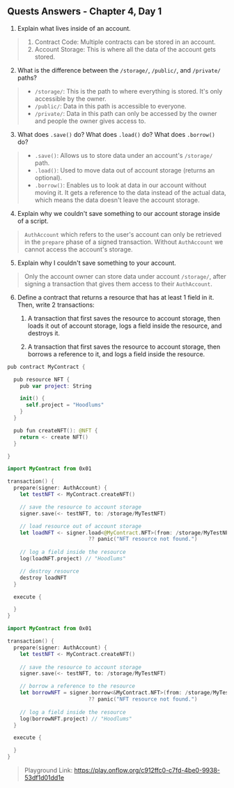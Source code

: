 ## Quests Answers - Chapter 4, Day 1

1. Explain what lives inside of an account. 
> 1. Contract Code: Multiple contracts can be stored in an account.
> 2. Account Storage: This is where all the data of the account gets stored.

2. What is the difference between the `/storage/`, `/public/`, and `/private/` paths?
> - `/storage/`: This is the path to where everything is stored. It's only accessible by the owner.
> - `/public/`: Data in this path is accessible to everyone.
> - `/private/`: Data in this path can only be accessed by the owner and people the owner gives access to.

3. What does `.save()` do? What does `.load()` do? What does `.borrow()` do?
> - `.save()`: Allows us to store data under an account's `/storage/` path.
> - `.load()`: Used to move data out of account storage (returns an optional).
> - `.borrow()`: Enables us to look at data in our account without moving it. It gets a reference to the data instead of the actual data, which means the data doesn't leave the account storage.

4. Explain why we couldn't save something to our account storage inside of a script.
> `AuthAccount` which refers to the user's account can only be retrieved in the `prepare` phase of a signed transaction. Without `AuthAccount` we cannot access the account's storage.

5. Explain why I couldn't save something to your account.
> Only the account owner can store data under account `/storage/`, after signing a transaction that gives them access to their `AuthAccount`.

6. Define a contract that returns a resource that has at least 1 field in it. Then, write 2 transactions:

    1) A transaction that first saves the resource to account storage, then loads it out of account storage, logs a field inside the resource, and destroys it.

    2) A transaction that first saves the resource to account storage, then borrows a reference to it, and logs a field inside the resource.

```swift
pub contract MyContract {

  pub resource NFT {
    pub var project: String

    init() {
      self.project = "Hoodlums"
    }
  }

  pub fun createNFT(): @NFT {
    return <- create NFT()
  }

}
```

```swift
import MyContract from 0x01

transaction() {
  prepare(signer: AuthAccount) {
    let testNFT <- MyContract.createNFT()

    // save the resource to account storage
    signer.save(<- testNFT, to: /storage/MyTestNFT)

    // load resource out of account storage
    let loadNFT <- signer.load<@MyContract.NFT>(from: /storage/MyTestNFT)
                          ?? panic("NFT resource not found.")
    
    // log a field inside the resource
    log(loadNFT.project) // "Hoodlums"

    // destroy resource
    destroy loadNFT
  }

  execute {

  }
}
```

```swift
import MyContract from 0x01

transaction() {
  prepare(signer: AuthAccount) {
    let testNFT <- MyContract.createNFT()
    
    // save the resource to account storage
    signer.save(<- testNFT, to: /storage/MyTestNFT)

    // borrow a reference to the resource
    let borrowNFT = signer.borrow<&MyContract.NFT>(from: /storage/MyTestNFT)
                          ?? panic("NFT resource not found.")
    
    // log a field inside the resource
    log(borrowNFT.project) // "Hoodlums"
  }

  execute {

  }
}
```
> Playground Link: https://play.onflow.org/c912ffc0-c7fd-4be0-9938-53df1d01dd1e
